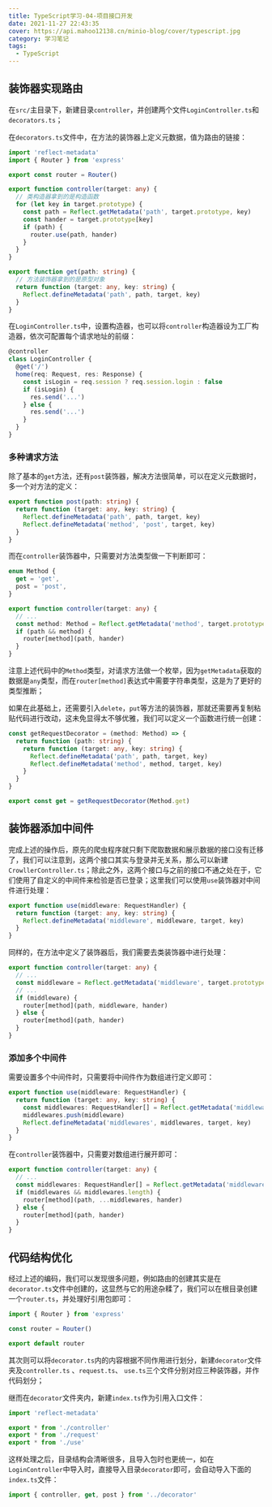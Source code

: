 ```yaml
---
title: TypeScript学习-04-项目接口开发
date: 2021-11-27 22:43:35
cover: https://api.mahoo12138.cn/minio-blog/cover/typescript.jpg
category: 学习笔记
tags:
  - TypeScript
---
```


## 装饰器实现路由

在`src/`主目录下，新建目录`controller`，并创建两个文件`LoginController.ts`和`decorators.ts`；

在`decorators.ts`文件中，在方法的装饰器上定义元数据，值为路由的链接：

```typescript
import 'reflect-metadata'
import { Router } from 'express'

export const router = Router()

export function controller(target: any) {
  // 类构造器拿到的是构造函数
  for (let key in target.prototype) {
    const path = Reflect.getMetadata('path', target.prototype, key)
    const hander = target.prototype[key]
    if (path) {
      router.use(path, hander)
    }
  }
}

export function get(path: string) {
  // 方法装饰器拿到的是原型对象
  return function (target: any, key: string) {
    Reflect.defineMetadata('path', path, target, key)
  }
}
```

在`LoginController.ts`中，设置构造器，也可以将`controller`构造器设为工厂构造器，依次可配置每个请求地址的前缀：

```typescript
@controller
class LoginController {
  @get('/')
  home(req: Request, res: Response) {
    const isLogin = req.session ? req.session.login : false
    if (isLogin) {
      res.send('...')
    } else {
      res.send('...')
    }
  }
}
```

### 多种请求方法

除了基本的`get`方法，还有`post`装饰器，解决方法很简单，可以在定义元数据时，多一个对方法的定义：

```typescript
export function post(path: string) {
  return function (target: any, key: string) {
    Reflect.defineMetadata('path', path, target, key)
    Reflect.defineMetadata('method', 'post', target, key)
  }
}
```

而在`controller`装饰器中，只需要对方法类型做一下判断即可：

```typescript
enum Method {
  get = 'get',
  post = 'post',
}

export function controller(target: any) {
  // ...
  const method: Method = Reflect.getMetadata('method', target.prototype, key)
  if (path && method) {
    router[method](path, hander)
  }
}
```

注意上述代码中的`Method`类型，对请求方法做一个枚举，因为`getMetadata`获取的数据是`any`类型，而在`router[method]`表达式中需要字符串类型，这是为了更好的类型推断；

如果在此基础上，还需要引入`delete`，`put`等方法的装饰器，那就还需要再复制粘贴代码进行改动，这未免显得太不够优雅，我们可以定义一个函数进行统一创建：

```typescript
const getRequestDecorator = (method: Method) => {
  return function (path: string) {
    return function (target: any, key: string) {
      Reflect.defineMetadata('path', path, target, key)
      Reflect.defineMetadata('method', method, target, key)
    }
  }
}

export const get = getRequestDecorator(Method.get)
```

## 装饰器添加中间件

完成上述的操作后，原先的爬虫程序就只剩下爬取数据和展示数据的接口没有迁移了，我们可以注意到，这两个接口其实与登录并无关系，那么可以新建`CrowllerController.ts`；除此之外，这两个接口与之前的接口不通之处在于，它们使用了自定义的中间件来检验是否已登录；这里我们可以使用`use`装饰器对中间件进行处理：

```typescript
export function use(middleware: RequestHandler) {
  return function (target: any, key: string) {
    Reflect.defineMetadata('middleware', middleware, target, key)
  }
}
```

同样的，在方法中定义了装饰器后，我们需要去类装饰器中进行处理：

```typescript
export function controller(target: any) {
  // ...
  const middleware = Reflect.getMetadata('middleware', target.prototype, key)
  // ...
  if (middleware) {
    router[method](path, middleware, hander)
  } else {
    router[method](path, hander)
  }
}
```

### 添加多个中间件

需要设置多个中间件时，只需要将中间件作为数组进行定义即可：

```typescript
export function use(middleware: RequestHandler) {
  return function (target: any, key: string) {
    const middlewares: RequestHandler[] = Reflect.getMetadata('middlewares', target, key) || []
    middlewares.push(middleware)
    Reflect.defineMetadata('middlewares', middlewares, target, key)
  }
}
```

在`controller`装饰器中，只需要对数组进行展开即可：

```typescript
export function controller(target: any) {
  // ...
  const middlewares: RequestHandler[] = Reflect.getMetadata('middlewares', target.prototype, key)
  if (middlewares && middlewares.length) {
    router[method](path, ...middlewares, hander)
  } else {
    router[method](path, hander)
  }
}
```

## 代码结构优化

经过上述的编码，我们可以发现很多问题，例如路由的创建其实是在`decorator.ts`文件中创建的，这显然与它的用途杂糅了，我们可以在根目录创建一个`router.ts`，并处理好引用包即可：

```typescript
import { Router } from 'express'

const router = Router()

export default router
```

其次则可以将`decorator.ts`内的内容根据不同作用进行划分，新建`decorator`文件夹及`controller.ts` 、`request.ts`、 `use.ts`三个文件分别对应三种装饰器，并作代码划分；

继而在`decorator`文件夹内，新建`index.ts`作为引用入口文件：

```typescript
import 'reflect-metadata'

export * from './controller'
export * from './request'
export * from './use'
```

这样处理之后，目录结构会清晰很多，且导入包时也更统一，如在`LoginController`中导入时，直接导入目录`decorator`即可，会自动导入下面的`index.ts`文件：

```typescript
import { controller, get, post } from '../decorator'
```
